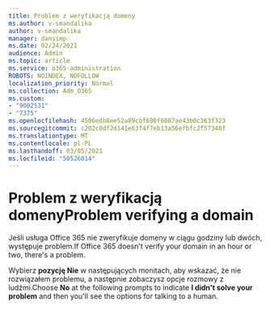```yaml
---
title: Problem z weryfikacją domeny
ms.author: v-smandalika
author: v-smandalika
manager: dansimp
ms.date: 02/24/2021
audience: Admin
ms.topic: article
ms.service: o365-administration
ROBOTS: NOINDEX, NOFOLLOW
localization_priority: Normal
ms.collection: Adm_O365
ms.custom:
- "9002531"
- "7375"
ms.openlocfilehash: 4506edb8ee52a89cbf690f6087ae43b0c363f323
ms.sourcegitcommit: c202c0df2d141e63f4f7eb13a56efbfc2f57348f
ms.translationtype: MT
ms.contentlocale: pl-PL
ms.lasthandoff: 03/05/2021
ms.locfileid: "50526014"
---
```

# <a name="problem-verifying-a-domain"></a><span data-ttu-id="ba9d4-102">Problem z weryfikacją domeny</span><span class="sxs-lookup"><span data-stu-id="ba9d4-102">Problem verifying a domain</span></span>

<span data-ttu-id="ba9d4-103">Jeśli usługa Office 365 nie zweryfikuje domeny w ciągu godziny lub dwóch, występuje problem.</span><span class="sxs-lookup"><span data-stu-id="ba9d4-103">If Office 365 doesn't verify your domain in an hour or two, there's a problem.</span></span>

<span data-ttu-id="ba9d4-104">Wybierz **pozycję Nie** w następujących  monitach, aby wskazać, że nie rozwiązałem problemu, a następnie zobaczysz opcje rozmowy z ludźmi.</span><span class="sxs-lookup"><span data-stu-id="ba9d4-104">Choose **No** at the following prompts to indicate **I didn't solve your problem** and then you'll see the options for talking to a human.</span></span>
